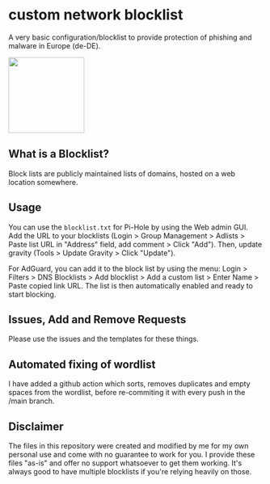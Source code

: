 # custom network blocklist

A very basic configuration/blocklist to provide protection of phishing and malware in Europe (de-DE).

<img src="https://i.imgur.com/ah8GB08.png" height="150px"/>  

## What is a Blocklist?

Block lists are publicly maintained lists of domains, hosted on a web location somewhere.

## Usage

You can use the `blocklist.txt` for Pi-Hole by using the Web admin GUI. Add the URL to your blocklists (Login > Group Management > Adlists > Paste list URL in "Address" field, add comment > Click "Add"). Then, update gravity (Tools > Update Gravity > Click "Update").

For AdGuard, you can add it to the block list by using the menu: Login > Filters > DNS Blocklists > Add blocklist > Add a custom list > Enter Name > Paste copied link URL. The list is then  automatically enabled and ready to start blocking.

## Issues, Add and Remove Requests

Please use the issues and the templates for these things.

## Automated fixing of wordlist

I have added a github action which sorts, removes duplicates and empty spaces from the wordlist, before re-commiting it with every push in the /main branch.

## Disclaimer
The files in this repository were created and modified by me for my own personal use and come with no guarantee to work for you. I provide these files "as-is" and offer no support whatsoever to get them working. It's always good to have multiple blocklists if you're relying heavily on those.

